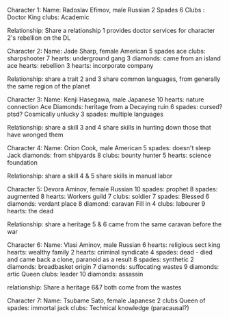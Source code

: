 
Character 1:
Name: Radoslav Efimov, male Russian
2 Spades
6 Clubs : Doctor
King clubs: Academic

Relationship: Share a relationship
1 provides doctor services for character 2's rebellion on the DL

Character 2:
Name: Jade Sharp, female American
5 spades
ace clubs: sharpshooter
7 hearts: underground gang
3 diamonds: came from an island
ace hearts: rebellion
3 hearts: incorporate company

Relationship: share a trait
2 and 3 share common languages, from generally the same region of the planet

Character 3:
Name: Kenji Hasegawa, male Japanese
10 hearts: nature connection
Ace Diamonds: heritage from a Decaying ruin
6 spades: cursed? ptsd? Cosmically unlucky
3 spades: multiple languages

Relationship: share a skill
3 and 4 share skills in hunting down those that have wronged them

Character 4:
Name: Orion Cook, male American
5 spades: doesn't sleep
Jack diamonds: from shipyards
8 clubs: bounty hunter
5 hearts: science foundation

Relationship: share a skill
4 & 5 share skills in manual labor

Character 5:
Devora Aminov, female Russian
10 spades: prophet
8 spades: augmented
8 hearts: Workers guild
7 clubs: soldier
7 spades: Blessed
6 diamonds: verdant place
8 diamond: caravan
Fill in
4 clubs: labourer
9 hearts: the dead

Relationship: share a heritage
5 & 6 came from the same caravan before the war

Character 6:
Name: Vlasi Aminov, male Russian
6 hearts: religious sect
king hearts: wealthy family
2 hearts: criminal syndicate
4 spades: dead - died and came back a clone, paranoid as a result
8 spades: synthetic
2 diamonds: breadbasket origin
7 diamonds: suffocating wastes
9 diamonds: artic
Queen clubs: leader
10 diamonds: assassin

relationship: Share a heritage
6&7 both come from the wastes

Character 7:
Name: Tsubame Sato, female Japanese
2 clubs
Queen of spades: immortal
jack clubs: Technical knowledge (paracausal?)


